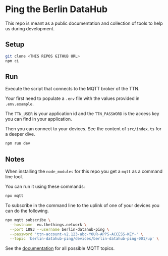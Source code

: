 # Ping the Berlin DataHub

This repo is meant as a public documentation and collection of tools to help us during development.

## Setup

```bash
git clone <THIS REPOS GITHUB URL>
npm ci
```

## Run

Execute the script that connects to the MQTT broker of the TTN.

Your first need to populate a `.env` file with the values provided in `.env.example`.

The `TTN_USER` is your application id and the `TTN_PASSWORD` is the access key you can find in your application.

Then you can connect to your devices. See the content of `src/index.ts` for a deeper dive.

```bash
npm run dev
```

## Notes

When installing the `node_modules` for this repo you get a `mqtt` as a command line tool.

You can run it using these commands:


```bash
npx mqtt
```

To subscribe in the command line to the uplink of one of your devices you can do the following.

```bash
npx mqtt subscribe \
  --hostname  eu.thethings.network \
  --port 1883 --username berlin-datahub-ping \
  --password 'ttn-account-v2.123-abc-YOUR-APPS-ACCESS-KEY-' \
  --topic 'berlin-datahub-ping/devices/berlin-datahub-ping-001/up' \
```

See the [documentation](https://www.thethingsnetwork.org/docs/applications/mqtt/api.html) for all possible MQTT topics.

